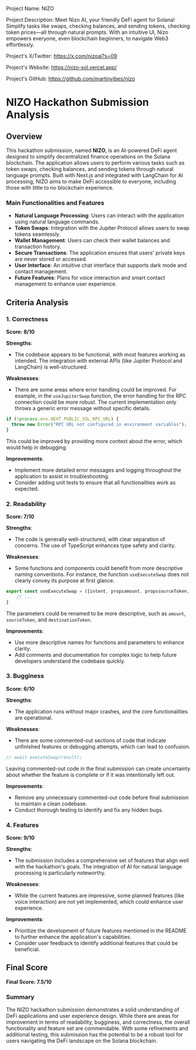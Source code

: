 
Project Name: NIZO


Project Description: Meet Nizo AI, your friendly DeFi agent for Solana! Simplify tasks like swaps, checking balances, and sending tokens, checking token prices—all through natural prompts. With an intuitive UI, Nizo empowers everyone, even blockchain beginners, to navigate Web3 effortlessly.


Project's X/Twitter: https://x.com/nizoai?s=09


Project's Website: https://nizo-sol.vercel.app/


Project's GitHub: https://github.com/martinvibes/nizo






# NIZO Hackathon Submission Analysis

## Overview
This hackathon submission, named **NIZO**, is an AI-powered DeFi agent designed to simplify decentralized finance operations on the Solana blockchain. The application allows users to perform various tasks such as token swaps, checking balances, and sending tokens through natural language prompts. Built with Next.js and integrated with LangChain for AI processing, NIZO aims to make DeFi accessible to everyone, including those with little to no blockchain experience.

### Main Functionalities and Features
- **Natural Language Processing**: Users can interact with the application using natural language commands.
- **Token Swaps**: Integration with the Jupiter Protocol allows users to swap tokens seamlessly.
- **Wallet Management**: Users can check their wallet balances and transaction history.
- **Secure Transactions**: The application ensures that users' private keys are never stored or accessed.
- **User Interface**: An intuitive chat interface that supports dark mode and contact management.
- **Future Features**: Plans for voice interaction and smart contact management to enhance user experience.

## Criteria Analysis

### 1. Correctness
**Score: 8/10**

**Strengths**:
- The codebase appears to be functional, with most features working as intended. The integration with external APIs (like Jupiter Protocol and LangChain) is well-structured.

**Weaknesses**:
- There are some areas where error handling could be improved. For example, in the `useJupiterSwap` function, the error handling for the RPC connection could be more robust. The current implementation only throws a generic error message without specific details.

```typescript
if (!process.env.NEXT_PUBLIC_SOL_RPC_URL) {
  throw new Error("RPC URL not configured in environment variables");
}
```
This could be improved by providing more context about the error, which would help in debugging.

**Improvements**:
- Implement more detailed error messages and logging throughout the application to assist in troubleshooting.
- Consider adding unit tests to ensure that all functionalities work as expected.

### 2. Readability
**Score: 7/10**

**Strengths**:
- The code is generally well-structured, with clear separation of concerns. The use of TypeScript enhances type safety and clarity.

**Weaknesses**:
- Some functions and components could benefit from more descriptive naming conventions. For instance, the function `useExecuteSwap` does not clearly convey its purpose at first glance.

```typescript
export const useExecuteSwap = ({intent, propsamount, propssourceToken, propsdestinationToken} : propsData) => {
    // ...
}
```
The parameters could be renamed to be more descriptive, such as `amount`, `sourceToken`, and `destinationToken`.

**Improvements**:
- Use more descriptive names for functions and parameters to enhance clarity.
- Add comments and documentation for complex logic to help future developers understand the codebase quickly.

### 3. Bugginess
**Score: 6/10**

**Strengths**:
- The application runs without major crashes, and the core functionalities are operational.

**Weaknesses**:
- There are some commented-out sections of code that indicate unfinished features or debugging attempts, which can lead to confusion.

```typescript
// await executeSwap(result);
```
Leaving commented-out code in the final submission can create uncertainty about whether the feature is complete or if it was intentionally left out.

**Improvements**:
- Remove any unnecessary commented-out code before final submission to maintain a clean codebase.
- Conduct thorough testing to identify and fix any hidden bugs.

### 4. Features
**Score: 9/10**

**Strengths**:
- The submission includes a comprehensive set of features that align well with the hackathon's goals. The integration of AI for natural language processing is particularly noteworthy.

**Weaknesses**:
- While the current features are impressive, some planned features (like voice interaction) are not yet implemented, which could enhance user experience.

**Improvements**:
- Prioritize the development of future features mentioned in the README to further enhance the application's capabilities.
- Consider user feedback to identify additional features that could be beneficial.

## Final Score
**Final Score: 7.5/10**

### Summary
The NIZO hackathon submission demonstrates a solid understanding of DeFi applications and user experience design. While there are areas for improvement in terms of readability, bugginess, and correctness, the overall functionality and feature set are commendable. With some refinements and additional testing, this submission has the potential to be a robust tool for users navigating the DeFi landscape on the Solana blockchain.